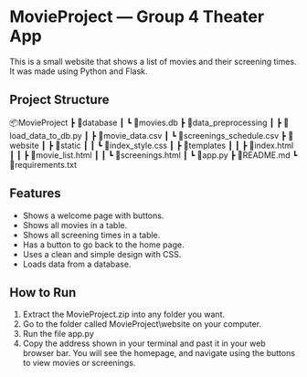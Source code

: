 # MovieProject — Group 4 Theater App

This is a small website that shows a list of movies and their screening times.  
It was made using Python and Flask.

## Project Structure

📦MovieProject
 ┣ 📂database
 ┃ ┗ 📜movies.db
 ┣ 📂data_preprocessing
 ┃ ┣ 📜load_data_to_db.py
 ┃ ┣ 📜movie_data.csv
 ┃ ┗ 📜screenings_schedule.csv
 ┣ 📂website
 ┃ ┣ 📂static
 ┃ ┃ ┗ 📜index_style.css
 ┃ ┣ 📂templates
 ┃ ┃ ┣ 📜index.html
 ┃ ┃ ┣ 📜movie_list.html
 ┃ ┃ ┗ 📜screenings.html
 ┃ ┗ 📜app.py
 ┣ 📜README.md
 ┗ 📜requirements.txt

## Features

- Shows a welcome page with buttons.
- Shows all movies in a table.
- Shows all screening times in a table.
- Has a button to go back to the home page.
- Uses a clean and simple design with CSS.
- Loads data from a database.

## How to Run

1. Extract the MovieProject.zip into any folder you want.
2. Go to the folder called MovieProject\website on your computer.
2. Run the file app.py
3. Copy the address shown in your terminal and past it in your web browser bar.
You will see the homepage, and navigate using the buttons to view movies or screenings.

